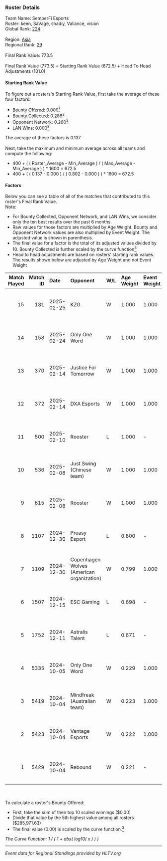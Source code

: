 ### Roster Details<br />
Team Name: SemperFi Esports<br />
Roster: keen, SaVage, shadiy, Valiance, vision<br />
Global Rank: [224](../../standings_global_2025_02_28.md)<br />
<br />
Region: [Asia]( ../../standings_asia_2025_02_28.md)<br />
Regional Rank: [29]( ../../standings_asia_2025_02_28.md)<br />
<br />
Final Rank Value:  773.5<br />
<br />
Final Rank Value (773.5) = Starting Rank Value (672.5) + Head To Head Adjustments (101.0)<br />

#### Starting Rank Value<br />
To figure out a rosters's Starting Rank Value, first take the average of these four factors:<br />
- Bounty Offered: 0.000[<sup>1</sup>](#table2)
- Bounty Collected: 0.286[<sup>2</sup>](#table1)
- Opponent Network: 0.260[<sup>2</sup>](#table1)
- LAN Wins: 0.000[<sup>2</sup>](#table1)

The average of these factors is 0.137<br />
<br />
Next, take the maximum and minimum average across all teams and compute the following:<br />
- 400 + ( ( Roster_Average - Min_Average ) / ( Max_Average - Min_Average ) ) * 1600 = 672.5
- 400 + ( ( 0.137 - 0.000 ) / ( 0.802 - 0.000 ) ) * 1600 = 672.5


#### Factors<br />
Below you can see a table of all of the matches that contributed to this roster's Final Rank Value.<br />
Note:<br />

- For Bounty Collected, Opponent Network, and LAN Wins, we consider only the ten best results over the past 6 months.
- Raw values for those factors are multiplied by Age Weight. Bounty and Opponent Network values are also multiplied by Event Weight. The adjusted value is shown in parenthesis.
- The final value for a factor is the total of its adjusted values divided by 10. Bounty Collected is further scaled by the curve function[<sup>3</sup>](#curveFunction)
- Head to head adjustments are based on rosters' starting rank values. The results shown below are adjusted by Age Weight and not Event Weight
<span id="table1"></span><br />


| Match Played | Match ID | Date       | Opponent                                  | W/L | Age Weight | Event Weight | Bounty Collected | Opponent Network | LAN Wins  | H2H Adj. | Roster                                 |
| -: | -: | :- | :- | :- | :- | :- | :- | :- | :- | -: | :- |
|           15 |      131 | 2025-02-25 | KZG                                       | W   | 1.000      | 1.000        | 0.001 (0.001)    | 0.226 (0.226)    | 0 (0.000) |    11.76 | keen, SaVage, shadiy, Valiance, vision |
|           14 |      158 | 2025-02-24 | Only One Word                             | W   | 1.000      | 1.000        | 0.001 (0.001)    | 0.205 (0.205)    | 0 (0.000) |    13.78 | keen, SaVage, shadiy, Valiance, vision |
|           13 |      370 | 2025-02-14 | Justice For Tomorrow                      | W   | 1.000      | 1.000        | 0.001 (0.001)    | 0.255 (0.255)    | 0 (0.000) |    14.60 | keen, SaVage, shadiy, Valiance, vision |
|           12 |      372 | 2025-02-14 | DXA Esports                               | W   | 1.000      | 1.000        | 0.001 (0.001)    | 0.030 (0.030)    | 0 (0.000) |    10.65 | keen, SaVage, shadiy, Valiance, vision |
|           11 |      500 | 2025-02-10 | Rooster                                   | L   | 1.000      | -            | -                | -                | -         |    -9.91 | keen, SaVage, shadiy, Valiance, vision |
|           10 |      536 | 2025-02-08 | Just Swing (Chinese team)                 | W   | 1.000      | 1.000        | 0.006 (0.006)    | 0.537 (0.537)    | 0 (0.000) |    21.90 | keen, SaVage, shadiy, Valiance, vision |
|            9 |      615 | 2025-02-08 | Rooster                                   | W   | 1.000      | 1.000        | 0.006 (0.006)    | 0.391 (0.391)    | 0 (0.000) |    22.21 | keen, SaVage, shadiy, Valiance, vision |
|            8 |     1107 | 2024-12-30 | Preasy Esport                             | L   | 0.800      | -            | -                | -                | -         |    -6.27 | keen, SaVage, shadiy, Valiance, vision |
|            7 |     1109 | 2024-12-30 | Copenhagen Wolves (American organization) | W   | 0.799      | 1.000        | 0.019 (0.015)    | 1.000 (0.799)    | 0 (0.000) |    23.19 | keen, SaVage, shadiy, Valiance, vision |
|            6 |     1507 | 2024-12-15 | ESC Gaming                                | L   | 0.698      | -            | -                | -                | -         |   -12.01 | keen, SaVage, shadiy, Valiance, vision |
|            5 |     1752 | 2024-12-11 | Astralis Talent                           | L   | 0.671      | -            | -                | -                | -         |    -4.21 | keen, SaVage, shadiy, Valiance, vision |
|            4 |     5335 | 2024-10-05 | Only One Word                             | W   | 0.229      | 1.000        | 0.001 (0.000)    | 0.205 (0.047)    | 0 (0.000) |     4.26 | keen, SaVage, shadiy, Valiance, vision |
|            3 |     5419 | 2024-10-04 | Mindfreak (Australian team)               | W   | 0.223      | 1.000        | 0.002 (0.001)    | 0.162 (0.036)    | 0 (0.000) |     4.60 | keen, SaVage, shadiy, Valiance, vision |
|            2 |     5423 | 2024-10-04 | Vantage Esports                           | W   | 0.222      | 1.000        | 0.004 (0.001)    | 0.326 (0.072)    | 0 (0.000) |     4.44 | keen, SaVage, shadiy, Valiance, vision |
|            1 |     5429 | 2024-10-04 | Rebound                                   | W   | 0.221      | -            | -                | -                | -         |     2.02 | keen, SaVage, shadiy, Valiance, vision |

<br />
<span id="table2"></span><br />
To calculate a roster's Bounty Offered:<br />

- First, take the sum of their top 10 scaled winnings ($0.00)
- Divide that value by the 5th highest value among all rosters ($285,971.63)
- The final value (0.00) is scaled by the curve function.[<sup>3</sup>](#curveFunction)

<span id="curveFunction"></span>_The Curve Function: 1 / ( 1 + abs( log10( x ) ) )_<br />

---
_Event data for Regional Standings provided by HLTV.org_<br />
